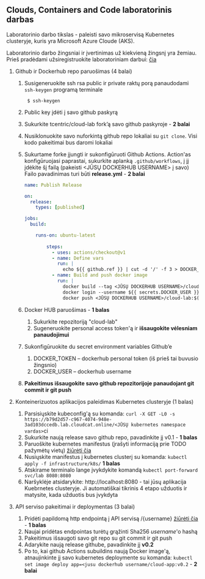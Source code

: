 ## Clouds, Containers and Code laboratorinis darbas
Laboratorinio darbo tikslas - paleisti savo mikroservisą Kubernetes clusteryje, kuris yra Microsoft Azure Cloude (AKS).

Laboratorinio darbo žingsniai ir įvertinimas už kiekvieną žingsnį yra žemiau.
Prieš pradėdami užsiregistruokite laboratoriniam darbui: [čia](https://b79d2d57-c967-4074-948e-3ad103dccedb.lab.cloudcat.online/)


1. Github ir Dockerhub repo paruošimas (4 balai)
    1. Susigeneruokite ssh rsa public ir private raktų porą panaudodami `ssh-keygen` programą terminale
       ```
        $ ssh-keygen
       ```
    2. Public key įdėti į savo github paskyrą
    3. Sukurkite tcentric/cloud-lab fork’ą savo github paskyroje - **2 balai**
    4. Nusiklonuokite savo nuforkintą github repo lokaliai su `git clone`. Visi kodo pakeitimai bus daromi lokaliai
    5. Sukurtame forke įjungti ir sukonfigūruoti Github Actions. Action'as konfigūruojasi paprastai,
       sukurkite aplanką `.github/workflows`, į jį įdėkite šį failą (pakeisti <JŪSŲ DOCKERHUB USERNAME> į savo) 
       Failo pavadinimas turi būti **release.yml** - **2 balai**
       
       ```yaml
       name: Publish Release
       
       on:
         release:
           types: [published]
       
       jobs:
         build:
       
           runs-on: ubuntu-latest
           
               steps:
                 - uses: actions/checkout@v1
                 - name: Define vars
                   run: |
                     echo ${{ github.ref }} | cut -d '/' -f 3 > DOCKER_TAG
                 - name: Build and push docker image
                   run: |
                     docker build --tag <JŪSŲ DOCKERHUB USERNAME>/cloud-lab:$(cat DOCKER_TAG) .
                     docker login --username ${{ secrets.DOCKER_USER }} --password ${{ secrets.DOCKER_TOKEN }}
                     docker push <JŪSŲ DOCKERHUB USERNAME>/cloud-lab:$(cat DOCKER_TAG)
        ```

    6.  Docker HUB paruošimas - **1 balas**
        1. Sukurkite repozitoriją "cloud-lab" 
        2. Sugeneruokite personal access token'ą ir **išsaugokite vėlesniam panaudojimui**
               
    7. Sukonfigūruokite du secret environment variables Github’e 
        1. DOCKER_TOKEN – dockerhub personal token (iš prieš tai buvusio žingsnio)
        2. DOCKER_USER –  dockerhub username 
        
    8. **Pakeitimus išsaugokite savo github repozitorijoje panaudojant git commit ir git push**
             
2.  Konteinerizuotos aplikacijos paleidimas Kubernetes clusteryje (1 balas)
      1. Parsisiųskite kubeconfig'ą su komanda: `curl -X GET -L0 -s https://b79d2d57-c967-4074-948e-3ad103dccedb.lab.cloudcat.online/<JŪSŲ kubernetes namespace vardas>`ci
      2. Sukurkite naują release savo github repo, pavadinkite jį v0.1 - **1 balas**
      3. Paruoškite kubernetes manifestus (įrašyti informaciją prie TODO pažymėtų vietų) [žiūrėti čia](./infrastructure/k8s)
      4. Nusiųskite manifestus į kubernetes clusterį su komanda: `kubectl apply -f infrastructure/k8s/` **1 balas**
      5. Atskirame terminalo lange įvykdykite komandą `kubectl port-forward svc/lab 8080:8080`
      6. Naršyklėje atsidarykite: http://localhost:8080 - tai jūsų aplikacija Kuebrnetes clusteryje. Ji automatiškai tikrinis 4 etapo užduotis ir matysite, kada užduotis bus įvykdyta
   
4.  API serviso pakeitimai ir deploymentas (3 balai)
      1.  Pridėti papildomą http endpointą į API servisą /{username} [žiūrėti čia](./cmd/api.go) - **1 balas**
      2.  Naujai pridėtas endpointas turėtų grąžinti Sha256 _username_'o  hashą
      3.  Pakeitimus išsaugoti savo git repo su git commit ir git push
      4.  Adarykite naują release githube, pavadinkite jį **v0.2**
      5.  Po to, kai github Actions subuildins naują Docker image'ą, atnaujinkinte jį savo kubernetes deploymente su komanda:
         `kubectl set image deploy app=<jusu dockerhub username/cloud-app:v0.2` - **2 balai**


 
        
    
   


